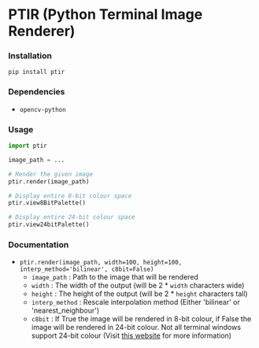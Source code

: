 # PTIR (Python Terminal Image Renderer)

### Installation
`pip install ptir`

### Dependencies
- `opencv-python`

### Usage
```python
import ptir

image_path = ...

# Render the given image
ptir.render(image_path)

# Display entire 8-bit colour space
ptir.view8BitPalette()

# Display entire 24-bit colour space
ptir.view24bitPalette()
```
### Documentation
- `ptir.render(image_path, width=100, height=100, interp_method='bilinear', c8bit=False)`
  - `image_path` : Path to the image that will be rendered
  - `width` : The width of the output (will be 2 * `width` characters wide)
  - `height` : The height of the output (will be 2 * `height` characters tall)
  - `interp_method` : Rescale interpolation method (Either 'bilinear' or 'nearest_neighbour')
  - `c8bit` : If True the image will be rendered in 8-bit colour, if False the image will be rendered in 24-bit colour. Not all terminal windows support 24-bit colour (Visit [this website](https://gist.github.com/XVilka/8346728) for more information)
